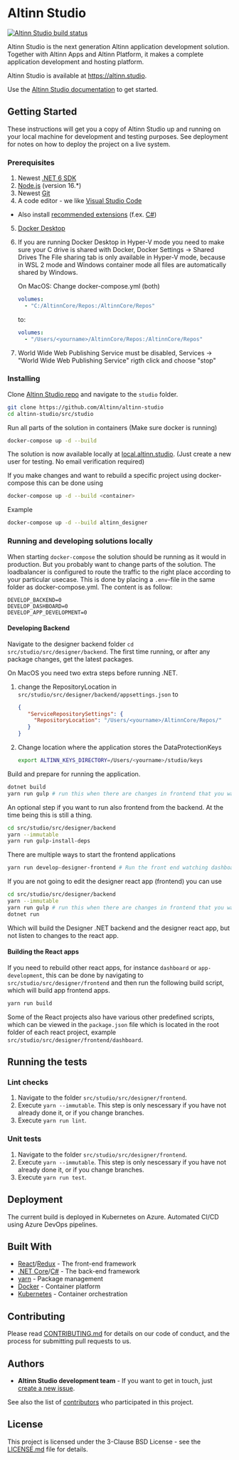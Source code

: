 # Altinn Studio

[![Altinn Studio build status](https://dev.azure.com/brreg/altinn-studio/_apis/build/status/altinn-studio-build-designer-image-v2-master?label=Altinn%20Studio)](https://dev.azure.com/brreg/altinn-studio/_build/latest?definitionId=18)

Altinn Studio is the next generation Altinn application development solution. Together with Altinn Apps and Altinn
Platform, it makes a complete application development and hosting platform.

Altinn Studio is available at <https://altinn.studio>.

Use the [Altinn Studio documentation][1] to get started.

## Getting Started

These instructions will get you a copy of Altinn Studio up and running on your local machine for development and testing
purposes. See deployment for notes on how to deploy the project on a live system.

### Prerequisites

1. Newest [.NET 6 SDK][2]
2. [Node.js][3] (version 16.\*)
3. Newest [Git][4]
4. A code editor - we like [Visual Studio Code][5]
  - Also install [recommended extensions][6] (f.ex. [C#][7])
5. [Docker Desktop][8]
6. If you are running Docker Desktop in Hyper-V mode you need to make sure your C drive is shared with Docker, Docker
   Settings -> Shared Drives The File sharing tab is only available in Hyper-V mode, because in WSL 2 mode and Windows
   container mode all files are automatically shared by Windows.

   On MacOS: Change docker-compose.yml (both)
   ```yaml
   volumes:
     - "C:/AltinnCore/Repos:/AltinnCore/Repos"
   ```
   to:
   ```yaml
   volumes:
     - "/Users/<yourname>/AltinnCore/Repos:/AltinnCore/Repos"
   ```
7. World Wide Web Publishing Service must be disabled, Services -> "World Wide Web Publishing Service" rigth click and
   choose "stop"

### Installing

Clone [Altinn Studio repo][9] and navigate to the `studio` folder.

```bash
git clone https://github.com/Altinn/altinn-studio
cd altinn-studio/src/studio
```

Run all parts of the solution in containers (Make sure docker is running)

```bash
docker-compose up -d --build
```

The solution is now available locally at [local.altinn.studio](http://local.altinn.studio). (Just create a new user for testing. No email
verification required)

If you make changes and want to rebuild a specific project using docker-compose this can be done using

```bash
docker-compose up -d --build <container>
```

Example

```bash
docker-compose up -d --build altinn_designer
```

### Running and developing solutions locally

When starting `docker-compose` the solution should be running as it would in production. But you probably want to change
parts of the solution. The loadbalancer is configured to route the traffic to the right place according to your
particular usecase. This is done by placing a `.env`-file in the same folder as docker-compose.yml. The content is as
follow:

```text
DEVELOP_BACKEND=0
DEVELOP_DASHBOARD=0
DEVELOP_APP_DEVELOPMENT=0
```

#### Developing Backend

Navigate to the designer backend folder `cd src/studio/src/designer/backend`. The first time running, or after any package changes, get the latest packages.

On MacOS you need two extra steps before running .NET.

1. change the RepositoryLocation in `src/studio/src/designer/backend/appsettings.json` to
   ```json
   {
      "ServiceRepositorySettings": {
        "RepositoryLocation": "/Users/<yourname>/AltinnCore/Repos/"
      }
   }
   ```

2. Change location where the application stores the DataProtectionKeys
   ```bash
   export ALTINN_KEYS_DIRECTORY=/Users/<yourname>/studio/keys
   ```

Build and prepare for running the application.

```bash
dotnet build
yarn run gulp # run this when there are changes in frontend that you want to serve from backend
```

An optional step if you want to run also frontend from the backend. At the time being this is still a thing.

```bash
cd src/studio/src/designer/backend
yarn --immutable
yarn run gulp-install-deps
```

There are multiple ways to start the frontend applications

```bash
yarn run develop-designer-frontend # Run the front end watching dashboard
```

If you are not going to edit the designer react app (frontend) you can use

```bash
cd src/studio/src/designer/backend
yarn --immutable
yarn run gulp # run this when there are changes in frontend that you want to serve from backend
dotnet run
```

Which will build the Designer .NET backend and the designer react app, but not listen to changes to the react app.

#### Building the React apps

If you need to rebuild other react apps, for instance `dashboard` or `app-development`, this can be done by navigating
to `src/studio/src/designer/frontend` and then run the following build script, which will build app frontend apps.

```bash
yarn run build
```

Some of the React projects also have various other predefined scripts, which can be viewed in the `package.json` file
which is located in the root folder of each react project, example `src/studio/src/designer/frontend/dashboard`.

## Running the tests

### Lint checks

1. Navigate to the folder `src/studio/src/designer/frontend`.
2. Execute `yarn --immutable`. This step is only nescessary if you have not already done it, or if you change branches.
3. Execute `yarn run lint`.

### Unit tests

1. Navigate to the folder `src/studio/src/designer/frontend`.
2. Execute `yarn --immutable`. This step is only nescessary if you have not already done it, or if you change branches.
3. Execute `yarn run test`.

## Deployment

The current build is deployed in Kubernetes on Azure. Automated CI/CD using Azure DevOps pipelines.

## Built With

- [React][11]/[Redux][12] - The front-end framework
- [.NET Core][13]/[C#][14] - The
  back-end framework
- [yarn][15] - Package management
- [Docker][16] - Container platform
- [Kubernetes][17] - Container orchestration

## Contributing

Please read [CONTRIBUTING.md](../../CONTRIBUTING.md) for details on our code of conduct, and the process for submitting
pull requests to us.

## Authors

- **Altinn Studio development team** - If you want to get in touch, just [create a new issue][18].

See also the list of [contributors][19] who participated in
this project.

## License

This project is licensed under the 3-Clause BSD License - see the [LICENSE.md](LICENSE.md) file for details.

[1]: https://docs.altinn.studio/
[2]: https://dotnet.microsoft.com/download/dotnet/6.0
[3]: https://nodejs.org
[4]: https://git-scm.com/downloads
[5]: https://code.visualstudio.com/Download
[6]: https://code.visualstudio.com/docs/editor/extension-gallery#_workspace-recommended-extensions
[7]: https://marketplace.visualstudio.com/items?itemName=ms-vscode.csharp
[8]: https://www.docker.com/products/docker-desktop
[9]: https://github.com/Altinn/altinn-studio
[10]: http://altinn3.no
[11]: https://reactjs.org/
[12]: https://redux.js.org/
[13]: https://docs.microsoft.com/en-us/dotnet/core/
[14]: https://docs.microsoft.com/en-us/dotnet/csharp/
[15]: https://yarnpkg.com/
[16]: https://www.docker.com/
[17]: https://kubernetes.io/
[18]: https://github.com/Altinn/altinn-studio/issues/new
[19]: https://github.com/Altinn/altinn-studio/graphs/contributors
